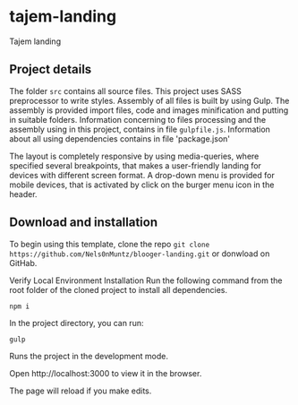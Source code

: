 # tajem-landing
Tajem landing



## Project details
The folder `src` contains all source files. This project uses SASS preprocessor to write styles. Assembly of all files is built by using Gulp. 
The assembly is provided import files, code and images minification and putting in suitable folders. 
Information concerning to files processing and the assembly using in this project, contains in file `gulpfile.js`. 
Information about all using dependencies contains in file 'package.json'

The layout is completely responsive by using media-queries, where specified several breakpoints, that makes a user-friendly landing  for devices with different screen format.
A drop-down menu is provided for mobile devices, that is activated by click on the burger menu icon in the header.

## Download and installation
To begin using this template, clone the repo `git clone https://github.com/Nels0nMuntz/blooger-landing.git` or donwload on GitHab.

Verify Local Environment Installation Run the following command from the root folder of the cloned project to install all dependencies.

`npm i`

In the project directory, you can run:

`gulp`

Runs the project in the development mode.

Open http://localhost:3000 to view it in the browser.

The page will reload if you make edits.
